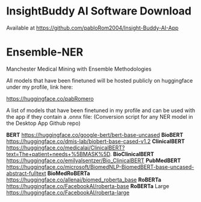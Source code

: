 # InsightBuddy AI Software Download
Available at https://github.com/pabloRom2004/Insight-Buddy-AI-App

# Ensemble-NER
Manchester Medical Mining with Ensemble Methodologies

All models that have been finetuned will be hosted publicly on huggingface under my profile, link here:

https://huggingface.co/pabRomero

A list of models that have been finetuned in my profile and can be used with the app if they contain a .onnx file: (Conversion script for any NER model in the Desktop App Github repo)

**BERT** https://huggingface.co/google-bert/bert-base-uncased 
**BioBERT** https://huggingface.co/dmis-lab/biobert-base-cased-v1.2 
**ClinicalBERT** https://huggingface.co/medicalai/ClinicalBERT?text=The+patient+needs+%5BMASK%5D. 
**BioClinicalBERT** https://huggingface.co/emilyalsentzer/Bio_ClinicalBERT 
**PubMedBERT** https://huggingface.co/microsoft/BiomedNLP-BiomedBERT-base-uncased-abstract-fulltext 
**BioMedRoBERTa** https://huggingface.co/allenai/biomed_roberta_base 
**RoBERTa** https://huggingface.co/FacebookAI/roberta-base 
**RoBERTa** Large https://huggingface.co/FacebookAI/roberta-large
 
